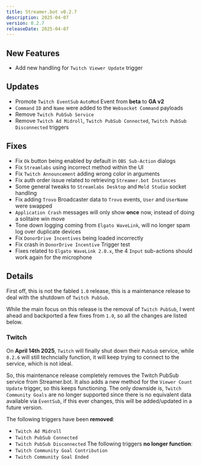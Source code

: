 ```yaml
---
title: Streamer.bot v0.2.7
description: 2025-04-07
version: 0.2.7
releaseDate: 2025-04-07
---
```


## New Features
* Add new handling for `Twitch Viewer Update` trigger

## Updates
* Promote `Twitch EventSub` `AutoMod` Event from **beta** to **GA v2**
* `Command` `ID` and `Name` were added to the `Websocket Command` payloads
* Remove `Twitch PubSub Service`
* Remove `Twitch Ad Midroll`, `Twitch PubSub Connected`, `Twitch PubSub Disconnected` triggers

## Fixes
* Fix `Ok` button being enabled by default in `OBS Sub-Action` dialogs
* Fix `Streamlabs` using incorrect method within the UI
* Fix `Twitch Announcement` adding wrong color in arguments
* Fix auth order issue related to retrieving `Streamer.bot Instances`
* Some general tweaks to `Streamlabs Desktop` and `Meld Studio` socket handling
* Fix adding `Trovo` Broadcaster data to `Trovo` events, `User` and `UserName` were swapped
* `Application Crash` messages will only show **once** now, instead of doing a solitaire win move
* Tone down logging coming from `Elgato WaveLink`, will no longer spam log over duplicate devices
* Fix `DonorDrive Incentives` being loaded incorrectly
* Fix crash in `DonorDrive Incentive` Trigger test
* Fixes related to `Elgato WaveLink 2.0.x`, the 4 `Input` sub-actions should work again for the microphone

## Details
First off, this is not the fabled `1.0` release, this is a maintenance release to deal with the shutdown of `Twitch PubSub`.

While the main focus on this release is the removal of `Twitch PubSub`, I went ahead and backported a few fixes from `1.0`, so all the changes are listed below.
### Twitch
On **April 14th 2025**, `Twitch` will finally shut down their `PubSub` service, while `0.2.6` will still techncially function, it will keep trying to connect to the service, which is not ideal.

So, this maintenance release completely removes the Twitch PubSub service from Streamer.bot.  It also adds a new method for the `Viewer Count Update` trigger, so this keeps functioning.  The only downside is, `Twitch Community Goals` are no longer supported since there is no equivalent data available via `EventSub`, if this ever changes, this will be added/updated in a future version.

The following triggers have been **removed**:
* `Twitch Ad Midroll`
* `Twitch PubSub Connected`
* `Twitch PubSub Disconnected`
The following triggers **no longer function**:
* `Twitch Community Goal Contribution`
* `Twitch Community Goal Ended`